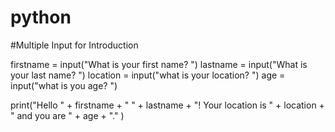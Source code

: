 # python
#Multiple Input for Introduction

firstname = input("What is your first name? ")
lastname = input("What is your last name? ")
location = input("what is your location? ")
age = input("what is you age? ")

print("Hello " + firstname + " " + lastname + "! Your location is " + location + " and you are " + age + "." )
